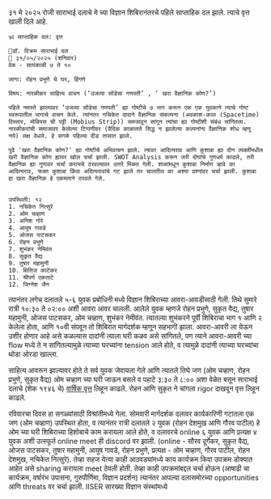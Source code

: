 
३१ मे २०२५ रोजी साराभाई दलाचे मे च्या विज्ञान शिबिरानंतरचे पहिले साप्ताहिक दल झाले. त्याचे वृत्त खाली दिले आहे.

```
🕉 साप्ताहिक दल: वृत्त

🔬डॉ. विक्रम साराभाई दल
📅 ३१/०५/२०२५ (शनिवार)
वेळ - सायंकाळी ७ ते १०

जागा: रोहन प्रभुणे चे घर, हिंगणे

विषय: नारळीकर साहित्य वाचन (‘उजव्या सोंडेचा गणपती’ , ‘ खरा वैज्ञानिक कोण?’)

पहिले नमस्ते झाल्यावर ‘उजव्या सोंडेचा गणपती’ ह्या गोष्टीचे ७ भाग करून एक एक युवकाने त्याचे गोष्ट स्वरूपातील भागाचे वाचन केले. त्यांनतर नचिकेत दादाने वैज्ञानिक संकल्पना (अवकाश-काल (Spacetime) विस्तार, मोबियस ची पट्टी (Mobius Strip)) समजावून सांगून त्यांचा ह्या गोष्टीशी संबंध सांगितला. नारळीकरांची समाजावर केलेल्या टिप्पणीवर (वैदिक काळातले सिद्ध न झालेल्या कल्पनांना वैज्ञानिक शोध म्हणू नये) लक्ष वेधले. हे सगळे पहिल्या दीड तासात झाले. 

पुढे 'खरा वैज्ञानिक कोण?' ह्या गोष्टीचे अभिवाचन झाले. त्यावर आदित्यराव आणि कुशाबा ह्या दोन व्यक्तींमधील खरी वैज्ञानिक कोण ह्यावर खोल चर्चा झाली. SWOT Analysis करून जरी दोघांचे गुणधर्म काढले, तरी वैज्ञानिक ह्या गुणावर चर्चा करायचे ठरवल्यावर उत्तरे मिळत गेली. शाळांमधून कुशाबा निर्माण व्हावे का आदित्यराव, फक्त कुशाबा किंवा अदित्यरावांचे गट झाले तर चालतील का अश्या प्रश्नांवर चर्चा झाली. कुशाबा हा खरा वैज्ञानिक हे एकमताने ठरवले गेले. 


उपस्थिती: १२
1. नचिकेत नित्सुरे 
2. ओम चव्हाण 
3. अनिश गोरे 
4. आयुष गावडे 
5. ओजस पाटसकर 
6. रोहन प्रभुणे 
7. शुभंकर नेमिवंत 
8. सुकृत वैद्य 
9. तुषार महामुनी 
10. क्षितिज काटेकर 
11. श्रीपर्ण एकताटे 
12. जिग्नेश जैन
```

त्यानंतर लगेच दलातले ५-६ युवक प्रबोधिनी मध्ये विज्ञान शिबिराच्या आवरा-आवडीसाठी गेली. तिथे सुमारे रात्री १०:३० ते ०२:०० अशी आवरा आवर चालली. आलेले युवक म्हणजे रोहन प्रभुणे, सुकृत वैद्य, तुषार महामुनी, ओजस पाटसकर, ओम चव्हाण, शुभंकर नेमीवंत. त्यातल्या शुभंकरने पूर्वी शिबिराचा भाग १ आणि २ केलेला होता, आणि १०वी संपवून तो शिबिरात मार्गदर्शक म्हणून सहभागी झाला. आवरा-आवरी ला येऊन उशीर होणार आहे असे कळल्यास दादांनी त्याला घरी कळव असे सांगितले, पण त्याने आवरा-आवरी च्या flow मध्ये ते न सांगितल्यामुळे त्याच्या घरच्यांना tension आले होते, व त्यामुळे दादांनी त्याच्या घरच्यांचा थोडा ओरडा खाल्ला. 

साहित्य आवरून झाल्यावर होते ते सर्व युवक जेवायला गेले आणि त्यातले तिघे जण (ओम चव्हाण, रोहन प्रभुणे, सुकृत वैद्य) ओम चव्हाण च्या घरी जाऊन बसले व पहाटे ३:३० ते ८:०० अशा वेळेत बसून साराभाई दलाचे (शेक १९४६ चे) [वार्षिक वृत्त](https://docs.google.com/document/d/1TjVCGSRLHYeaXKhV3C5E3xO7DBv_Iu4m/edit?usp=sharing&ouid=111652378254319471633&rtpof=true&sd=true) लिहून काढले. रोहन आणि सुकृत ने चांगला rigor दाखवून वृत्त लिहून काढले. 

रविवारचा दिवस हा सगळ्यांसाठी विश्रांतीमध्ये गेला. सोमवारी मार्गदर्शक दलावर कार्यकारिणी गटातला एक जण (ओम चव्हाण) उपस्थित होता, व त्यानंतर रात्री दलातले २ युवक (रोहन देशमुख आणि गौरव पाटील) हे ओम च्या घरी शिबिराच्या हिशोबाचे काम करायला आले होते, व दलावरचे online ६ युवक आणि प्रत्यक्ष ४ युवक अशी उत्स्फूर्त online meet ही discord वर झाली. (online - सौरव दूर्गेकर, सुकृत वैद्य, ओजस पाटसकर, तुषार महामुनी, आयुष गावडे, रोहन प्रभुणे, प्रत्यक्ष - ओम चव्हाण, गौरव पाटील, रोहन देशमुख, नचिकेत नित्सुरे). तेव्हा सहज येत्या काही आठवड्यांमध्ये काय कार्यक्रम किवा उपक्रम डोक्यात आहेत असे sharing करायला meet ठेवली होती. तेव्हा काही उपक्रमांबद्दल चर्चा होऊन (आषाढी चा कार्यक्रम, वर्षारंभ उपासना, गुरुपौर्णिमा, विज्ञान प्रदर्शन) त्यानंतर आपल्या दलासमोरच्या opportunities आणि threats वर चर्चा झाली. IISER सारख्या विज्ञान संस्थांमध्ये 